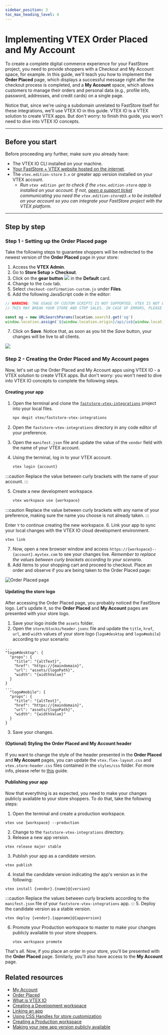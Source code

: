 ```yaml
---
sidebar_position: 3
toc_max_heading_level: 4
---
```


# Implementing VTEX Order Placed and My Account

To create a complete digital commerce experience for your FastStore project, you need to provide shoppers with a Checkout and My Account space, for example. In this guide, we'll teach you how to implement the **Order Placed** page, which displays a successful message right after the checkout process is completed, and a **My Account** space, which allows customers to manage their orders and personal data (e.g., profile info, password, addresses, and credit cards) on a single page. 

Notice that, since we're using a subdomain unrelated to FastStore itself for these integrations, we'll use VTEX IO in this guide. VTEX IO is a VTEX solution to create VTEX apps. But don't worry: to finish this guide, you won't need to dive into VTEX IO concepts.

---

## Before you start

Before proceeding any further, make sure you already have:
- The VTEX IO CLI installed on your machine.
- [Your FastStore + VTEX website hosted on the internet](/how-to-guides/platform-integration/vtex/hosting-a-faststore-vtex-website).
- The `vtex.edition-store` `3.x` or greater app version installed on your VTEX account. 
  - *Run `vtex edition get` to check if the `vtex.edition-store` app is installed on your account. If not, [open a support ticket](https://help.vtex.com/en/support) communicating you need the `vtex.edition-store@3.x` to be installed on your account so you can integrate your FastStore project with the VTEX platform.*

---

## Step by step

### Step 1 - Setting up the Order Placed page

Take the following steps to guarantee shoppers will be redirected to the newest version of the **Order Placed** page in your store:

1. Access the **VTEX Admin**.
2. Go to **Store Setup > Checkout**.
3. Click on the **gear button** <img class="inline w-8" src="/img/how-to-guides/gear-button.png"/> in the **Default** card.
4. Change to the `Code` tab. 
5. Select `checkout-confirmation-custom.js` under **Files**. 
6. Add the following JavaScript code in the editor:

  ```jsx {4-5} title="checkout-confirmation-custom.js"
  // WARNING: THE USAGE OF CUSTOM SCRIPTS IS NOT SUPPORTED. VTEX IS NOT LIABLE FOR ANY DAMAGES THIS MAY CAUSE.
  // THIS MAY BREAK YOUR STORE AND STOP SALES. IN CASE OF ERRORS, PLEASE DELETE THE CONTENT OF THIS SCRIPT.

  const og = new URLSearchParams(location.search).get('og')
  window.location.assign(`${window.location.origin}/api/io${window.location.pathname}?og=${og}`)
  ```
    
7. Click on **Save**. Notice that, as soon as you hit the *Save* button, your changes will be live to all clients.

![](/img/how-to-guides/orderplacedversion.png)

### Step 2 - Creating the Order Placed and My Account pages

Now, let's set up the Order Placed and My Account apps using VTEX IO - a VTEX solution to create VTEX apps. But don't worry: you won't need to dive into VTEX IO concepts to complete the following steps.

#### Creating your app 

1. Open the terminal and clone the [`faststore-vtex-integrations`](https://github.com/vtex/faststore-vtex-integrations/) project into your local files.
   ```sh
   npx degit vtex/faststore-vtex-integrations
   ```    
2. Open the `faststore-vtex-integrations` directory in any code editor of your preference.
3. Open the `manifest.json` file and update the value of the `vendor` field with the name of your VTEX account.
4. Using the terminal, log in to your VTEX account.

   ```sh
   vtex login {account}
   ```

  :::caution
  Replace the value between curly brackets with the name of your account.
  :::

5. Create a new development workspace.
   ```sh
   vtex workspace use {workspace}
   ```   
  :::caution
  Replace the value between curly brackets with any name of your preference, making sure the name you choose is not already taken.
  :::
     
   Enter `Y` to continue creating the new workspace.
6. Link your app to sync your local changes with the VTEX IO cloud development environment.
   ```sh
   vtex link
   ```  

7. Now, open a new browser window and access `https://{workspace}--{account}.myvtex.com` to see your changes live. *Remember to replace the values between curly brackets according to your scenario.*
8. Add items to your shopping cart and proceed to checkout. Place an order and observe if you are being taken to the Order Placed page:

  ![Order Placed page](/img/how-to-guides/order-placed-page.png)

#### Updating the store logo

After accessing the Order Placed page, you probably noticed the FastStore logo. Let's update it, so the **Order Placed** and **My Account** pages are presented with your store logo.

1. Save your logo inside the `assets` folder.
2. Open the `store/blocks/header.jsonc` file and update the `title`, `href`, `url`, and `width` values of your store logo (`logo#desktop` and `logo#mobile`) according to your scenario:
  ```jsonc title="store/blocks/header.json" {4-7,13-16}
  ...
  "logo#desktop": {
    "props": {
      "title": "{altText}",
      "href": "https://{maindomain}",
      "url": "assets/{logoPath}",
      "width": "{widthValue}"
    }
  }
  ...
    "logo#mobile": {
    "props": {
      "title": "{altText}",
      "href": "https://{maindomain}",
      "url": "assets/{logoPath}",
      "width": "{widthValue}"
    }
  }
  ```
3. Save your changes.

#### (Optional) Styling the Order Placed and My Account header

If you want to change the style of the header presented in the **Order Placed** and **My Account** pages, you can update the `vtex.flex-layout.css` and `vtex.store-header.css` files contained in the `styles/css` folder. For more info, please refer to [this](https://developers.vtex.com/vtex-developer-docs/docs/vtex-io-documentation-using-css-handles-for-store-customization) guide.

#### Publishing your app

Now that everything is as expected, you need to make your changes publicly available to your store shoppers. To do that, take the following steps:

1. Open the terminal and create a production workspace.
  ```
  vtex use {workspace} --production
  ```
2. Change to the `faststore-vtex-integrations` directory.
3. Release a new app version.
  ```
  vtex release major stable
  ```
3. Publish your app as a candidate version.
  ```
  vtex publish
  ```
4. Install the candidate version indicating the app's version as in the following:
  ```
  vtex install {vendor}.{name}@{version}
  ```
  :::caution
  Replace the values between curly brackets according to the `manifest.json` file of your `faststore-vtex-integrations` app.
  :::
5. Deploy the candidate version as a stable version.
  ```
  vtex deploy {vendor}.{appname}@{appversion}
  ```  
6. Promote your Production workspace to master to make your changes publicly available to your store shoppers.
   ```
   vtex workspace promote
   ```  

That's all. Now, if you place an order in your store, you'll be presented with the **Order Placed** page. Similarly, you'll also have access to the **My Account** page.

## Related resources   

- [My Account](https://github.com/vtex-apps/my-account)
- [Order Placed](https://github.com/vtex-apps/order-placed)
- [What is VTEX IO](https://developers.vtex.com/vtex-developer-docs/docs/vtex-io-documentation-what-is-vtex-io)
- [Creating a Development workspace](https://developers.vtex.com/vtex-developer-docs/docs/vtex-io-documentation-creating-a-development-workspace)
- [Linking an app](https://developers.vtex.com/vtex-developer-docs/docs/vtex-io-documentation-linking-an-app)
- [Using CSS Handles for store customization](https://developers.vtex.com/vtex-developer-docs/docs/vtex-io-documentation-using-css-handles-for-store-customization)
- [Creating a Production workspace](https://developers.vtex.com/vtex-developer-docs/docs/vtex-io-documentation-creating-a-production-workspace)
- [Making your new app version publicly available](https://developers.vtex.com/vtex-developer-docs/docs/vtex-io-documentation-making-your-new-app-version-publicly-available)
